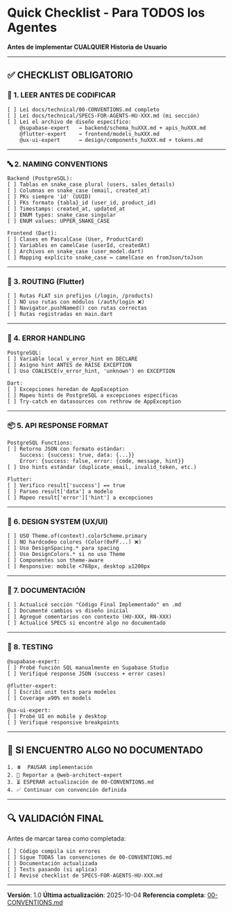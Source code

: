 # Quick Checklist - Para TODOS los Agentes

**Antes de implementar CUALQUIER Historia de Usuario**

---

## ✅ CHECKLIST OBLIGATORIO

### 📖 1. LEER ANTES DE CODIFICAR

```
[ ] Leí docs/technical/00-CONVENTIONS.md completo
[ ] Leí docs/technical/SPECS-FOR-AGENTS-HU-XXX.md (mi sección)
[ ] Leí el archivo de diseño específico:
    @supabase-expert   → backend/schema_huXXX.md + apis_huXXX.md
    @flutter-expert    → frontend/models_huXXX.md
    @ux-ui-expert      → design/components_huXXX.md + tokens.md
```

---

### 🔤 2. NAMING CONVENTIONS

```
Backend (PostgreSQL):
[ ] Tablas en snake_case plural (users, sales_details)
[ ] Columnas en snake_case (email, created_at)
[ ] PKs siempre 'id' (UUID)
[ ] FKs formato {tabla}_id (user_id, product_id)
[ ] Timestamps: created_at, updated_at
[ ] ENUM types: snake_case singular
[ ] ENUM values: UPPER_SNAKE_CASE

Frontend (Dart):
[ ] Clases en PascalCase (User, ProductCard)
[ ] Variables en camelCase (userId, createdAt)
[ ] Archivos en snake_case (user_model.dart)
[ ] Mapping explícito snake_case ↔ camelCase en fromJson/toJson
```

---

### 🔀 3. ROUTING (Flutter)

```
[ ] Rutas FLAT sin prefijos (/login, /products)
[ ] NO uso rutas con módulos (/auth/login ❌)
[ ] Navigator.pushNamed() con rutas correctas
[ ] Rutas registradas en main.dart
```

---

### 🔧 4. ERROR HANDLING

```
PostgreSQL:
[ ] Variable local v_error_hint en DECLARE
[ ] Asigno hint ANTES de RAISE EXCEPTION
[ ] Uso COALESCE(v_error_hint, 'unknown') en EXCEPTION

Dart:
[ ] Excepciones heredan de AppException
[ ] Mapeo hints de PostgreSQL a excepciones específicas
[ ] Try-catch en datasources con rethrow de AppException
```

---

### 📦 5. API RESPONSE FORMAT

```
PostgreSQL Functions:
[ ] Retorno JSON con formato estándar:
    Success: {success: true, data: {...}}
    Error: {success: false, error: {code, message, hint}}
[ ] Uso hints estándar (duplicate_email, invalid_token, etc.)

Flutter:
[ ] Verifico result['success'] == true
[ ] Parseo result['data'] a modelo
[ ] Mapeo result['error']['hint'] a excepciones
```

---

### 🎨 6. DESIGN SYSTEM (UX/UI)

```
[ ] USO Theme.of(context).colorScheme.primary
[ ] NO hardcodeo colores (Color(0xFF...) ❌)
[ ] Uso DesignSpacing.* para spacing
[ ] Uso DesignColors.* si no uso Theme
[ ] Componentes son theme-aware
[ ] Responsive: mobile <768px, desktop ≥1200px
```

---

### 📝 7. DOCUMENTACIÓN

```
[ ] Actualicé sección "Código Final Implementado" en .md
[ ] Documenté cambios vs diseño inicial
[ ] Agregué comentarios con contexto (HU-XXX, RN-XXX)
[ ] Actualicé SPECS si encontré algo no documentado
```

---

### 🧪 8. TESTING

```
@supabase-expert:
[ ] Probé función SQL manualmente en Supabase Studio
[ ] Verifiqué response JSON (success + error cases)

@flutter-expert:
[ ] Escribí unit tests para modelos
[ ] Coverage ≥90% en models

@ux-ui-expert:
[ ] Probé UI en mobile y desktop
[ ] Verifiqué responsive breakpoints
```

---

## 🚨 SI ENCUENTRO ALGO NO DOCUMENTADO

```
1. ⏸️  PAUSAR implementación
2. 📝 Reportar a @web-architect-expert
3. ⏳ ESPERAR actualización de 00-CONVENTIONS.md
4. ✅ Continuar con convención definida
```

---

## 🔍 VALIDACIÓN FINAL

Antes de marcar tarea como completada:

```
[ ] Código compila sin errores
[ ] Sigue TODAS las convenciones de 00-CONVENTIONS.md
[ ] Documentación actualizada
[ ] Tests pasando (si aplica)
[ ] Revisé checklist de SPECS-FOR-AGENTS-HU-XXX.md
```

---

**Versión**: 1.0
**Última actualización**: 2025-10-04
**Referencia completa**: [00-CONVENTIONS.md](00-CONVENTIONS.md)
